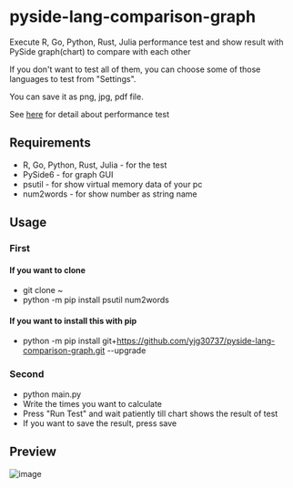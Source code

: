 # pyside-lang-comparison-graph
Execute R, Go, Python, Rust, Julia performance test and show result with PySide graph(chart) to compare with each other

If you don't want to test all of them, you can choose some of those languages to test from "Settings".

You can save it as png, jpg, pdf file.

See <a href="https://github.com/yjg30737/high-performance-lang-comparison.git">here</a> for detail about performance test

## Requirements
* R, Go, Python, Rust, Julia - for the test
* PySide6 - for graph GUI
* psutil - for show virtual memory data of your pc
* num2words - for show number as string name

## Usage
### First
#### If you want to clone
* git clone ~
* python -m pip install psutil num2words
#### If you want to install this with pip
* python -m pip install git+https://github.com/yjg30737/pyside-lang-comparison-graph.git --upgrade
### Second
* python main.py
* Write the times you want to calculate
* Press "Run Test" and wait patiently till chart shows the result of test
* If you want to save the result, press save

## Preview

![image](https://user-images.githubusercontent.com/55078043/195475796-9e19e5b6-8fea-472c-bdd1-2e9cb40eadf6.png)
